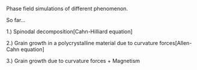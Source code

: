 Phase field simulations of different phenomenon.

So far...

1.) Spinodal decomposition[Cahn-Hilliard equation]

2.) Grain growth in a polycrystalline material due to curvature forces[Allen-Cahn equation]

3.) Grain growth due to curvature forces + Magnetism
